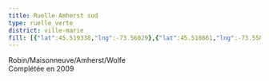 ```yaml
---
title: Ruelle Amherst sud
type: ruelle_verte
district: ville-marie
fill: [{"lat":45.519338,"lng":-73.56029},{"lat":45.518661,"lng":-73.558714},{"lat":45.51877,"lng":-73.558601}]
---
```


Robin/Maisonneuve/Amherst/Wolfe<br>Complétée en 2009